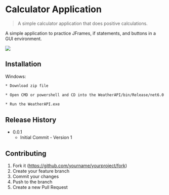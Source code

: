 # Calculator Application

> A simple calculator application that does positive calculations.



A simple application to practice JFrames, if statements, and buttons in a GUI environment.

![](Calculator_Application.png)

## Installation

Windows:

```sh
* Download zip file

* Open CMD or powershell and CD into the WeatherAPI/bin/Release/net6.0

* Run the WeatherAPI.exe
```

## Release History

* 0.0.1
    * Initial Commit - Version 1

## Contributing

1. Fork it (<https://github.com/yourname/yourproject/fork>)
2. Create your feature branch
3. Commit your changes
4. Push to the branch 
5. Create a new Pull Request
